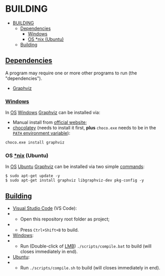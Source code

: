 
# BUILDING

- [BUILDING](#building)
	- [Dependencies](#dependencies)
		- [Windows](#windows)
		- [OS *nix (Ubuntu)](#os-nix-ubuntu)
	- [Building](#building-1)


## [Dependencies](https://en.wikipedia.org/wiki/Dependency)

A program may require one or more other programs to run (the "dependencies").

 * [Graphviz](https://graphviz.org/)


### [Windows](https://www.microsoft.com/windows)

In [OS](https://en.wikipedia.org/wiki/Operating_system) [Windows](https://www.microsoft.com/windows) [Graphviz](https://graphviz.org/) can be installed via:

 * Manual install from [official website](https://graphviz.org/download/);
 * [chocolatey](https://community.chocolatey.org/packages/Graphviz) (needs to install it first, **plus** `choco.exe` needs to be in the [`PATH` environment variable](https://en.wikipedia.org/wiki/PATH_(variable))):

```bash
choco.exe install graphviz
```


### OS [*nix](https://en.wikipedia.org/wiki/Unix-like) (Ubuntu)

In [OS](https://en.wikipedia.org/wiki/Operating_system) [Ubuntu](https://ubuntu.com/) [Graphviz](https://graphviz.org/) can be installed via two simple [commands](https://en.wikipedia.org/wiki/Bash_(Unix_shell)):

```shell
$ sudo apt-get update -y
$ sudo apt-get install graphviz libgraphviz-dev pkg-config -y
```


## [Building](https://en.wikipedia.org/wiki/Software_build)

 * [Visual Studio Code](https://code.visualstudio.com/) (VS Code):
 * * Open this repository root folder as project;
 * * Press `Ctrl+Shift+B` to build.
 * [Windows](https://www.microsoft.com/windows):
 * * Run (Double-click of [LMB](https://en.wikipedia.org/wiki/LMB)) `./scripts/compile.bat` to build (will closes immediately in end).
 * [Ubuntu](https://ubuntu.com/):
 * * Run `./scripts/compile.sh` to build (will closes immediately in end).
